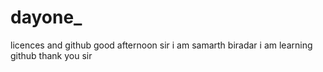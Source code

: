 # dayone_
licences and github
good afternoon sir
i am samarth biradar
i am learning github
thank you sir
